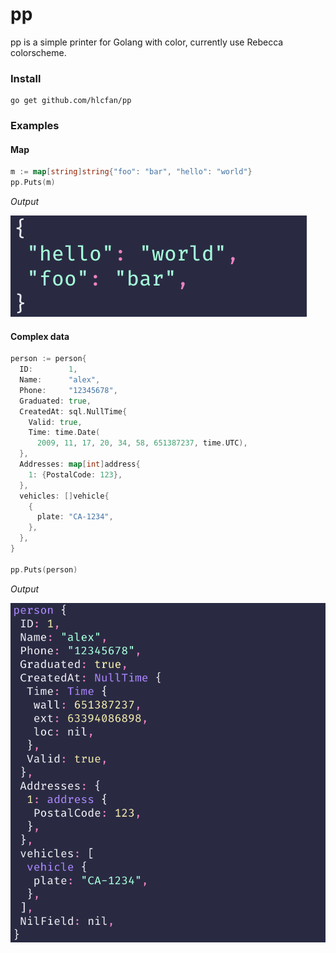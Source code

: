 # pp

pp is a simple printer for Golang with color, currently use Rebecca colorscheme.

### Install

    go get github.com/hlcfan/pp

### Examples

#### Map

```go
m := map[string]string{"foo": "bar", "hello": "world"}
pp.Puts(m)
```

*Output*

![screenshot](./screenshot2.png)

#### Complex data

```go
person := person{
  ID:        1,
  Name:      "alex",
  Phone:     "12345678",
  Graduated: true,
  CreatedAt: sql.NullTime{
    Valid: true,
    Time: time.Date(
      2009, 11, 17, 20, 34, 58, 651387237, time.UTC),
  },
  Addresses: map[int]address{
    1: {PostalCode: 123},
  },
  vehicles: []vehicle{
    {
      plate: "CA-1234",
    },
  },
}

pp.Puts(person)
```

*Output*

![screenshot](./screenshot1.png)
